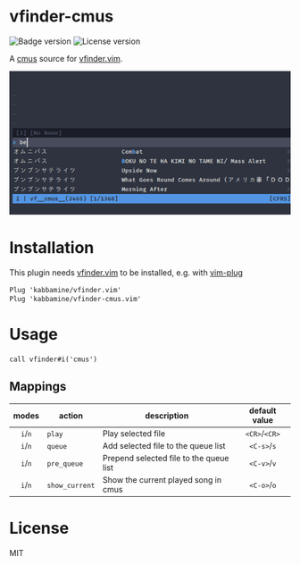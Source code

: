 # vfinder-cmus

![Badge version](https://img.shields.io/badge/version-0.0.1-blue.svg?style=flat-square "Badge for version")
![License version](https://img.shields.io/badge/license-MIT-blue.svg?style=flat-square "Badge for license")

A [cmus](https://cmus.github.io/) source for [vfinder.vim](https://github.com/kabbamine/vfinder.vim).

![Demo of vfinder-cmus](.img/vfinder-cmus.gif "Demo of vfinder-cmus")

# Installation

This plugin needs [vfinder.vim](https://github.com/kabbamine/vfinder.vim) to be installed, e.g. with [vim-plug](https://github.com/junegunn/vim-plug)

```vim
Plug 'kabbamine/vfinder.vim'
Plug 'kabbamine/vfinder-cmus.vim'
```

# Usage

```viml
call vfinder#i('cmus')
```

## Mappings

|  modes  | action         | description                             | default value |
| :-----: | -------------- | --------------------------------------- | :-----------: |
| `i`/`n` | `play`         | Play selected file                      | `<CR>`/`<CR>` |
| `i`/`n` | `queue`        | Add selected file to the queue list     |  `<C-s>`/`s`  |
| `i`/`n` | `pre_queue`    | Prepend selected file to the queue list |  `<C-v>`/`v`  |
| `i`/`n` | `show_current` | Show the current played song in cmus    |  `<C-o>`/`o`  |

# License

MIT
